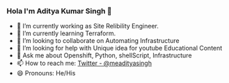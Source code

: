 ### Hola I'm Aditya Kumar Singh 👋

- 🔭 I’m currently working as Site Relibility Engineer.
- 🌱 I’m currently learning Terraform.
- 👯 I’m looking to collaborate on Automating Infrastructure
- 🤔 I’m looking for help with Unique idea for youtube Educational Content
- 💬 Ask me about Openshift, Python, shellScript, Infrastructure
- 📫 How to reach me: [Twitter - @meadityasingh](https://twitter.com/adisingh4321)
- 😄 Pronouns: He/His

